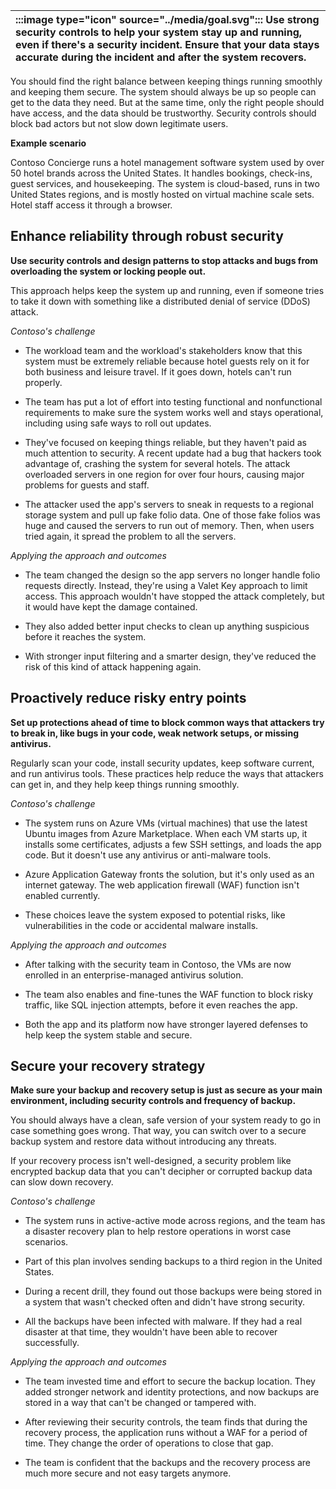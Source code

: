 | :::image type="icon" source="../media/goal.svg"::: Use strong security controls to help your system stay up and running, even if there's a security incident. Ensure that your data stays accurate during the incident and after the system recovers. |
| :----------------------------------------------------------------------------------------------------------------------------- |


You should find the right balance between keeping things running smoothly and keeping them secure. The system should always be up so people can get to the data they need. But at the same time, only the right people should have access, and the data should be trustworthy. Security controls should block bad actors but not slow down legitimate users.

**Example scenario**

Contoso Concierge runs a hotel management software system used by over 50 hotel brands across the United States. It handles bookings, check-ins, guest services, and housekeeping. The system is cloud-based, runs in two United States regions, and is mostly hosted on virtual machine scale sets. Hotel staff access it through a browser.

## Enhance reliability through robust security

**Use security controls and design patterns to stop attacks and bugs from overloading the system or locking people out.**

This approach helps keep the system up and running, even if someone tries to take it down with something like a distributed denial of service (DDoS) attack.

*Contoso's challenge*

- The workload team and the workload's stakeholders know that this system must be extremely reliable because hotel guests rely on it for both business and leisure travel. If it goes down, hotels can't run properly.

- The team has put a lot of effort into testing functional and nonfunctional requirements to make sure the system works well and stays operational, including using safe ways to roll out updates.
- They've focused on keeping things reliable, but they haven't paid as much attention to security. A recent update had a bug that hackers took advantage of, crashing the system for several hotels. The attack overloaded servers in one region for over four hours, causing major problems for guests and staff.
- The attacker used the app's servers to sneak in requests to a regional storage system and pull up fake folio data. One of those fake folios was huge and caused the servers to run out of memory. Then, when users tried again, it spread the problem to all the servers.

*Applying the approach and outcomes*

- The team changed the design so the app servers no longer handle folio requests directly. Instead, they're using a Valet Key approach to limit access. This approach wouldn't have stopped the attack completely, but it would have kept the damage contained.

- They also added better input checks to clean up anything suspicious before it reaches the system.
- With stronger input filtering and a smarter design, they've reduced the risk of this kind of attack happening again.

## Proactively reduce risky entry points

**Set up protections ahead of time to block common ways that attackers try to break in, like bugs in your code, weak network setups, or missing antivirus.**

Regularly scan your code, install security updates, keep software current, and run antivirus tools. These practices help reduce the ways that attackers can get in, and they help keep things running smoothly.

*Contoso's challenge*

- The system runs on Azure VMs (virtual machines) that use the latest Ubuntu images from Azure Marketplace. When each VM starts up, it installs some certificates, adjusts a few SSH settings, and loads the app code. But it doesn't use any antivirus or anti-malware tools.

- Azure Application Gateway fronts the solution, but it's only used as an internet gateway. The web application firewall (WAF) function isn't enabled currently.
- These choices leave the system exposed to potential risks, like vulnerabilities in the code or accidental malware installs.

*Applying the approach and outcomes*

- After talking with the security team in Contoso, the VMs are now enrolled in an enterprise-managed antivirus solution.

- The team also enables and fine-tunes the WAF function to block risky traffic, like SQL injection attempts, before it even reaches the app.
- Both the app and its platform now have stronger layered defenses to help keep the system stable and secure.

## Secure your recovery strategy

**Make sure your backup and recovery setup is just as secure as your main environment, including security controls and frequency of backup.**

You should always have a clean, safe version of your system ready to go in case something goes wrong. That way, you can switch over to a secure backup system and restore data without introducing any threats.

If your recovery process isn't well-designed, a security problem like encrypted backup data that you can't decipher or corrupted backup data can slow down recovery.

*Contoso's challenge*

- The system runs in active-active mode across regions, and the team has a disaster recovery plan to help restore operations in worst case scenarios.

- Part of this plan involves sending backups to a third region in the United States.
- During a recent drill, they found out those backups were being stored in a system that wasn't checked often and didn't have strong security.
- All the backups have been infected with malware. If they had a real disaster at that time, they wouldn't have been able to recover successfully.

*Applying the approach and outcomes*

- The team invested time and effort to secure the backup location. They added stronger network and identity protections, and now backups are stored in a way that can't be changed or tampered with.

- After reviewing their security controls, the team finds that during the recovery process, the application runs without a WAF for a period of time. They change the order of operations to close that gap.
- The team is confident that the backups and the recovery process are much more secure and not easy targets anymore.

